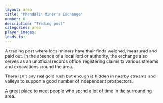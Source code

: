 ```yaml
---
layout: area
title: "Phandalin Miner's Exchange"
number: 6
description: "Trading post"
categories: area
player_images:
leads_to:
---
```

A trading post where local miners have their finds weighed, measured and paid out.  In the absence of a local lord or authority, the exchange also serves as an unofficial records office, registering claims to various streams and excavations around the area.

There isn't any real gold rush but enough is hidden in nearby streams and valleys to support a good number of independent prospectors.

A great place to meet people who spend a lot of time in the surrounding area.
